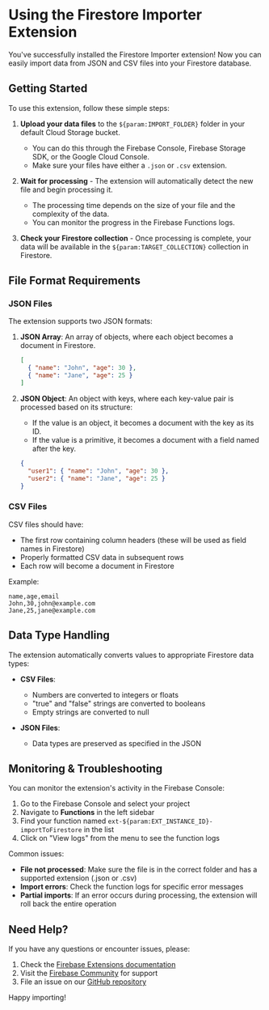 # Using the Firestore Importer Extension

You've successfully installed the Firestore Importer extension! Now you can easily import data from JSON and CSV files into your Firestore database.

## Getting Started

To use this extension, follow these simple steps:

1. **Upload your data files** to the `${param:IMPORT_FOLDER}` folder in your default Cloud Storage bucket.

   - You can do this through the Firebase Console, Firebase Storage SDK, or the Google Cloud Console.
   - Make sure your files have either a `.json` or `.csv` extension.

2. **Wait for processing** - The extension will automatically detect the new file and begin processing it.

   - The processing time depends on the size of your file and the complexity of the data.
   - You can monitor the progress in the Firebase Functions logs.

3. **Check your Firestore collection** - Once processing is complete, your data will be available in the `${param:TARGET_COLLECTION}` collection in Firestore.

## File Format Requirements

### JSON Files

The extension supports two JSON formats:

1. **JSON Array**: An array of objects, where each object becomes a document in Firestore.

   ```json
   [
     { "name": "John", "age": 30 },
     { "name": "Jane", "age": 25 }
   ]
   ```

2. **JSON Object**: An object with keys, where each key-value pair is processed based on its structure:
   - If the value is an object, it becomes a document with the key as its ID.
   - If the value is a primitive, it becomes a document with a field named after the key.
   ```json
   {
     "user1": { "name": "John", "age": 30 },
     "user2": { "name": "Jane", "age": 25 }
   }
   ```

### CSV Files

CSV files should have:

- The first row containing column headers (these will be used as field names in Firestore)
- Properly formatted CSV data in subsequent rows
- Each row will become a document in Firestore

Example:

```
name,age,email
John,30,john@example.com
Jane,25,jane@example.com
```

## Data Type Handling

The extension automatically converts values to appropriate Firestore data types:

- **CSV Files**:

  - Numbers are converted to integers or floats
  - "true" and "false" strings are converted to booleans
  - Empty strings are converted to null

- **JSON Files**:
  - Data types are preserved as specified in the JSON

## Monitoring & Troubleshooting

You can monitor the extension's activity in the Firebase Console:

1. Go to the Firebase Console and select your project
2. Navigate to **Functions** in the left sidebar
3. Find your function named `ext-${param:EXT_INSTANCE_ID}-importToFirestore` in the list
4. Click on "View logs" from the menu to see the function logs

Common issues:

- **File not processed**: Make sure the file is in the correct folder and has a supported extension (.json or .csv)
- **Import errors**: Check the function logs for specific error messages
- **Partial imports**: If an error occurs during processing, the extension will roll back the entire operation

## Need Help?

If you have any questions or encounter issues, please:

1. Check the [Firebase Extensions documentation](https://firebase.google.com/docs/extensions)
2. Visit the [Firebase Community](https://firebase.google.com/community) for support
3. File an issue on our [GitHub repository](https://github.com/JasurbekErgashev/firestore-importer-extension)

Happy importing!
